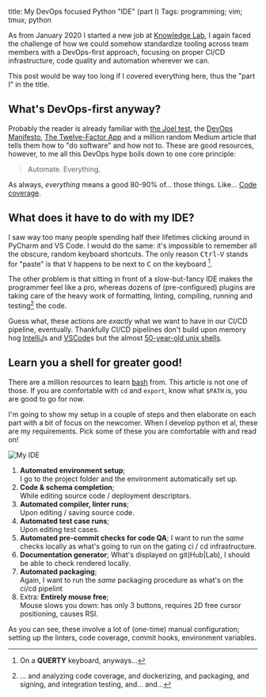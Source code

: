 title: My DevOps focused Python "IDE" (part I)
Tags: programming; vim; tmux; python

As from January 2020 I started a  new job at [Knowledge Lab](http://k-lab.ch/en/home), I again faced
the challenge of  how we could somehow  standardize tooling across team members  with a DevOps-first
approach, focusing on proper CI/CD infrastructure, code quality and automation wherever we can.

This post would be way too long if I covered everything here, thus the "part I" in the title.

## What's DevOps-first anyway?

Probably  the   reader  is   already  familiar   with  [the   Joel  test][joel-test],   the  [DevOps
Manifesto][devops-manifesto],  [The Twelve-Factor  App][twelve-factor] and  a million  random Medium
article that tells them how  to "do software" and how not to. These  are good resources, however, to
me all this DevOps hype boils down to one core principle:

> Automate. Everything.

As always, *everything* means a good 80-90% of... those things. Like... [Code coverage][].

[twelve-factor]:https://12factor.net/ "The Twelve factor app"
[devops-manifesto]:https://sites.google.com/a/jezhumble.net/devops-manifesto/ "DevOps Manifesto"
[joel-test]:https://www.joelonsoftware.com/2000/08/09/the-joel-test-12-steps-to-better-code/ "The Joel Test: 12 Steps to Better Code"
[Code coverage]:https://stackoverflow.com/questions/90002/what-is-a-reasonable-code-coverage-for-unit-tests-and-why

## What does it have to do with my IDE?

I saw way  too many people spending half their  lifetimes clicking around in PyCharm and  VS Code. I
would do the same: it's impossible to remember  all the obscure, random keyboard shortcuts. The only
reason <kbd>Ctrl</kbd>-<kbd>V</kbd>  stands for "paste" is  that <kbd>V</kbd> happens to  be next to
<kbd>C</kbd> on the keyboard [^querty].

The other problem is that sitting in front of  a slow-but-fancy IDE makes the programmer feel like a
pro, whereas  dozens of (pre-configured) plugins  are taking care  of the heavy work  of formatting,
linting, compiling, running  and testing[^devops] the code.

Guess  what,  these   actions  are  *exactly*  what   we  want  to  have  in   our  CI/CD  pipeline,
eventually. Thankfully CI/CD pipelines don't  build upon memory hog [IntelliJ][memory-intellij]s and
[VSCode][memory-vscode]s but the almost [50-year-old unix shells][unix].

## Learn you a shell for greater good!

There are a million resources  to learn [bash][] from. This article is not one  of those. If you are
comfortable with `cd` and `export`, know what `$PATH` is, you are good to go for now.

I'm going to show my setup in a couple of steps and then elaborate on each part with a bit of focus
on the newcomer. When I develop python et al, these are my requirements. Pick some of these you are
comfortable with and read on!

<img class="image-process-screenshot" alt="My IDE" src="{static}/pictures/python-ide.png"/>

1. **Automated environment setup**;  
   I go to the project folder and the environment automatically set up.
2. **Code & schema completion**;  
   While editing source code / deployment descriptors.
3. **Automated compiler, linter runs**;  
   Upon editing / saving source code.
4. **Automated test case runs**;  
   Upon editing test cases.
5. **Automated pre-commit checks for code QA**;
   I  want to  run  the  _same_ checks  locally  as  what's going  to  run on  the  gating  ci /  cd
   infrastructure.
6. **Documentation generator**; 
   What's displayed on git(Hub|Lab), I should be able to check rendered locally.
7. **Automated packaging**;  
   Again, I want to run the _same_ packaging procedure as what's on the ci/cd pipelint
6. Extra: **Entirely mouse free**;  
   Mouse slows you down: has only 3 buttons, requires 2D free cursor positioning, causes RSI.

As you can see, these involve a lot of (one-time) manual configuration; setting up the linters, code
coverage, commit hooks, environment variables. 

[^querty]:On a **QUERTY** keyboard, anyways...
[^devops]:... and analyzing code coverage, and dockerizing, and packaging, and signing, and
  integration testing, and... and...

[memory-intellij]: https://stackoverflow.com/search?q=intellij+memory "Random stackoverflow questions regarding IntelliJ's memory consumption"
[memory-vscode]: https://www.reddit.com/r/vscode/comments/c583zy/how_can_i_deal_with_the_massive_ram_usage_of/ "I like the answer: `Buy more RAM`"
[unix]: https://minnie.tuhs.org/cgi-bin/utree.pl?file=V6
[bash]: https://www.gnu.org/software/bash/
